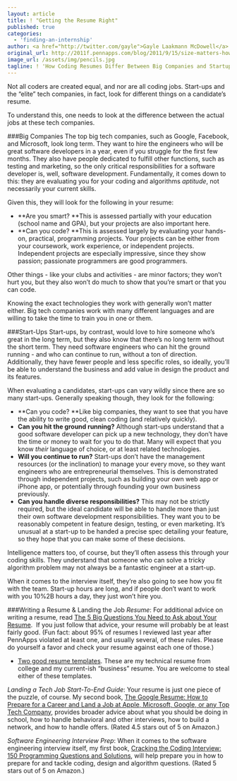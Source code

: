 ```yaml
---
layout: article
title: ! "Getting the Resume Right"
published: true
categories:
  - 'finding-an-internship'
author: <a href="http://twitter.com/gayle">Gayle Laakmann McDowell</a>
original_url: http://2011f.pennapps.com/blog/2011/9/15/size-matters-how-coding-resumes-differ-between-big-companies.html
image_url: /assets/img/pencils.jpg
tagline: ! 'How Coding Resumes Differ Between Big Companies and Startups'
---
```


Not all coders are created equal, and nor are all coding jobs. Start-ups and the “elite” tech companies, in fact, look for different things on a candidate’s resume.

To understand this, one needs to look at the difference between the actual jobs at these tech companies.

###Big Companies
The top big tech companies, such as Google, Facebook, and Microsoft, look long term. They want to hire the engineers who will be great software developers in a year, even if you struggle for the first few months. They also have people dedicated to fulfill other functions, such as testing and marketing, so the only critical responsibilities for a software developer is, well, software development. Fundamentally, it comes down to this: they are evaluating you for your coding and algorithms *aptitude*, not necessarily your current skills.

Given this, they will look for the following in your resume:

*   **Are you smart? **This is assessed partially with your education (school name and GPA), but your projects are also important here.
*   **Can you code? **This is assessed largely by evaluating your hands-on, practical, programming projects. Your projects can be either from your coursework, work experience, or independent projects. Independent projects are especially impressive, since they show passion; passionate programmers are good programmers.

Other things - like your clubs and activities - are minor factors; they won’t hurt you, but they also won’t do much to show that you’re smart or that you can code.

Knowing the exact technologies they work with generally won’t matter either. Big tech companies work with many different languages and are willing to take the time to train you in one or them.

###Start-Ups
Start-ups, by contrast, would love to hire someone who’s great in the long term, but they also know that there’s no long term without the short term. They need software engineers who can hit the ground running - and who can continue to run, without a ton of direction. Additionally, they have fewer people and less specific roles, so ideally, you’ll be able to understand the business and add value in design the product and its features.

When evaluating a candidates, start-ups can vary wildly since there are so many start-ups. Generally speaking though, they look for the following:

*   **Can you code? **Like big companies, they want to see that you have the ability to write good, clean coding (and relatively quickly).
*   **Can you hit the ground running?** Although start-ups understand that a good software developer can pick up a new technology, they don’t have the time or money to wait for you to do that. Many will expect that you know *their* language of choice, or at least related technologies.
*   **Will you continue to run?** Start-ups don’t have the management resources (or the inclination) to manage your every move, so they want engineers who are entrepreneurial themselves. This is demonstrated through independent projects, such as building your own web app or iPhone app, or potentially through founding your own business previously.
*   **Can you handle diverse responsibilities?** This may not be strictly required, but the ideal candidate will be able to handle more than just their own software development responsibilities. They want you to be reasonably competent in feature design, testing, or even marketing. It’s unusual at a start-up to be handed a precise spec detailing your feature, so they hope that you can make some of these decisions.

Intelligence matters too, of course, but they’ll often assess this through your coding skills. They understand that someone who can solve a tricky algorithm problem may not always be a fantastic engineer at a start-up.

When it comes to the interview itself, they’re also going to see how you fit with the team. Start-up hours are long, and if people don’t want to work with you 10%2B hours a day, they just won’t hire you.

###Writing a Resume &amp; Landing the Job
*Resume*: For additional advice on writing a resume, read [The 5 Big Questions You Need to Ask about Your Resume][2]. &nbsp;If you just follow that advice, your resume will probably be at least fairly good. (Fun fact: about 95% of resumes I reviewed last year after PennApps violated at least one, and usually several, of these rules. Please do yourself a favor and check your resume against each one of those.)

*   [Two good resume templates][3]. These are my technical resume from college and my current-ish “business” resume. You are welcome to steal either of these templates.

*Landing a Tech Job Start-To-End Guide*: Your resume is just one piece of the puzzle, of course. My second book, [The Google Resume: How to Prepare for a Career and Land a Job at Apple, Microsoft, Google, or any Top Tech Company][5], provides broader advice about what you should be doing in school, how to handle behavioral and other interviews, how to build a network, and how to handle offers. (Rated 4.5 stars out of 5 on Amazon.)

*Software Engineering Interview Prep*: When it comes to the software engineering interview itself, my first book, [Cracking the Coding Interview: 150 Programming Questions and Solutions][6], will help prepare you in how to prepare for and tackle coding, design and algorithm questions. (Rated 5 stars out of 5 on Amazon.)


 [1]: http://www.technologywoman.com/
 [2]: http://www.technologywoman.com/2011/08/22/the-5-big-questions-you-need-to-ask-about-your-resume/
 [3]: http://www.thegoogleresume.com/sample-materials.html
 [4]: https://careercup.wufoo.com/forms/pennapps-resume-review-raffle/
 [5]: http://www.amazon.com/gp/product/0470927623/ref=as_li_ss_tl?ie=UTF8&amp;tag=careercup09-20&amp;linkCode=as2&amp;camp=217145&amp;creative=399373&amp;creativeASIN=0470927623
 [6]: http://www.amazon.com/gp/product/1466208686/ref=as_li_ss_tl?ie=UTF8&amp;tag=careercup09-20&amp;linkCode=as2&amp;camp=217145&amp;creative=399373&amp;creativeASIN=1466208686
 [7]: http://www.careercup.com/
